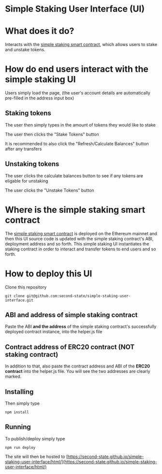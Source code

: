 # Simple Staking User Interface (UI)

# What does it do?

Interacts with the [simple staking smart contract](https://github.com/second-state/simple-staking-smart-contract), which allows users to stake and unstake tokens.

# How do end users interact with the simple staking UI

Users simply load the page, (the user's account details are automatically pre-filled in the address input box)

## Staking tokens

The user then simply types in the amount of tokens they would like to stake

The user then clicks the "Stake Tokens" button  

It is recommended to also click the "Refresh/Calculate Balances" button after any transfers

## Unstaking tokens

The user clicks the calculate balances button to see if any tokens are eligable for unstaking

The user clicks the "Unstake Tokens" button

# Where is the simple staking smart contract

The [simple staking smart contract](https://github.com/second-state/simple-staking-smart-contract) is deployed on the Ethereum mainnet and then this UI source code is updated with the simple staking contract's ABI, deployment address and so forth. This simple staking UI instantiates the staking contract in order to interact and transfer tokens to end users and so forth.

# How to deploy this UI

Clone this repository

```
git clone git@github.com:second-state/simple-staking-user-interface.git
```

## ABI and address of simple staking contract

Paste the ABI **and the address** of the simple staking contract's successfully deployed contract instance, into the helper.js file

## Contract address of ERC20 contract (NOT staking contract)

In addition to that, also paste the contract address and ABI of the **ERC20 contract** into the helper.js file. You will see the two addresses are clearly marked.

## Installing

Then simply type

```
npm install
```

## Running

To publish/deploy simply type

```
npm run deploy
```

The site will then be hosted to [https://second-state.github.io/simple-staking-user-interface/html/](https://second-state.github.io/simple-staking-user-interface/html/)
